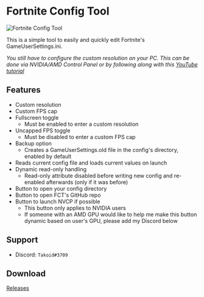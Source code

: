 # Fortnite Config Tool

![Fortnite Config Tool](https://i.imgur.com/wnPzcKq.png)

This is a simple tool to easily and quickly edit Fortnite's GameUserSettings.ini.

*You still have to configure the custom resolution on your PC. This can be done via NVIDIA/AMD Control Panel or by following along with this [YouTube tutorial](https://www.youtube.com/watch?v=YO4a-yV073o)*

## Features

* Custom resolution
* Custom FPS cap
* Fullscreen toggle
  * Must be enabled to enter a custom resolution
* Uncapped FPS toggle
  * Must be disabled to enter a custom FPS cap
* Backup option
  * Creates a GameUserSettings.old file in the config's directory, enabled by default
* Reads current config file and loads current values on launch
* Dynamic read-only handling
  * Read-only attribute disabled before writing new config and re-enabled afterwards (only if it was before)
* Button to open your config directory
* Button to open FCT's GitHub repo
* Button to launch NVCP if possible
  * This button only applies to NVIDIA users
  * If someone with an AMD GPU would like to help me make this button dynamic based on user's GPU, please add my Discord below
  
## Support

* Discord: ```Takoid#3709```

## Download
[Releases](https://github.com/TakoidGit/FortniteConfigTool/releases)
